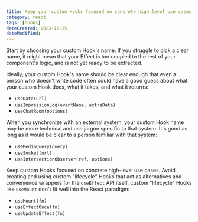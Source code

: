 ```yaml
---
title: Keep your custom Hooks focused on concrete high-level use cases
category: react
tags: [hooks]
dateCreated: 2023-12-25
dateModified:
---
```


Start by choosing your custom Hook's name. If you struggle to pick a clear name, it might mean that your Effect is
too coupled to the rest of your component's logic, and is not yet ready to be extracted.

Ideally, your custom Hook's name should be clear enough that even a person who doesn't write code often could
have a good guess about what your custom Hook does, what it takes, and what it returns:

- `useData(url)`
- `useImpressionLog(eventName, extraData)`
- `useChatRoom(options)`

When you synchronize with an external system, your custom Hook name may be more technical and use jargon specific
to that system. It's good as long as it would be clear to a person familiar with that system:

- `useMediaQuery(query)`
- `useSocket(url)`
- `useIntersectionObserver(ref, options)`

Keep custom Hooks focused on concrete high-level use cases. Avoid creating and using custom "lifecycle" Hooks
that act as alternatives and convenience wrappers for the `useEffect` API itself, custom "lifecycle" Hooks
like `useMount` don't fit well into the React paradigm:

- `useMount(fn)`
- `useEffectOnce(fn)`
- `useUpdateEffect(fn)`
